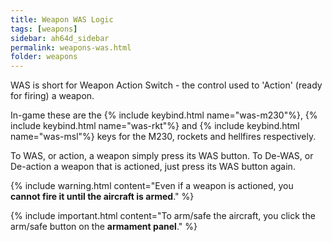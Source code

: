 ```yaml
---
title: Weapon WAS Logic
tags: [weapons]
sidebar: ah64d_sidebar
permalink: weapons-was.html
folder: weapons
---
```

WAS is short for Weapon Action Switch - the control used to 'Action' (ready for firing) a weapon.

In-game these are the {% include keybind.html name="was-m230"%}, {% include keybind.html name="was-rkt"%} and {% include keybind.html name="was-msl"%} keys for the M230, rockets and hellfires respectively.

To WAS, or action, a weapon simply press its WAS button. To De-WAS, or De-action a weapon that is actioned, just press its WAS button again.

{% include warning.html content="Even if a weapon is actioned, you **cannot fire it until the aircraft is armed**." %}

{% include important.html content="To arm/safe the aircraft, you click the arm/safe button on the **armament panel**." %}
